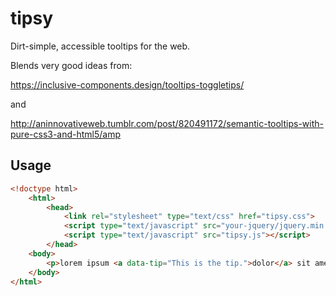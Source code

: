 # tipsy
Dirt-simple, accessible tooltips for the web.

Blends very good ideas from:

https://inclusive-components.design/tooltips-toggletips/

and

http://aninnovativeweb.tumblr.com/post/820491172/semantic-tooltips-with-pure-css3-and-html5/amp

## Usage

```html
<!doctype html>
	<html>
		<head>
			<link rel="stylesheet" type="text/css" href="tipsy.css">
			<script type="text/javascript" src="your-jquery/jquery.min.js"></script>
			<script type="text/javascript" src="tipsy.js"></script>	
		</head>
	<body>
		<p>lorem ipsum <a data-tip="This is the tip.">dolor</a> sit amet.</p>
	</body>
</html>
```
